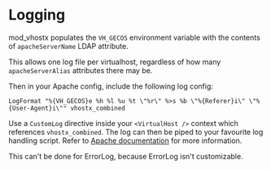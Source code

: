 Logging
=======

mod_vhostx populates the `VH_GECOS` environment variable with the contents of `apacheServerName` LDAP attribute.

This allows one log file per virtualhost, regardless of how many `apacheServerAlias` attributes there may be.

Then in your Apache config, include the following log config:
```
LogFormat "%{VH_GECOS}e %h %l %u %t \"%r\" %>s %b \"%{Referer}i\" \"%{User-Agent}i\"" vhostx_combined
```
Use a `CustomLog` directive inside your `<VirtualHost />` context which references `vhostx_combined`. The log can then be piped to your favourite log handling script. Refer to [Apache documentation](http://httpd.apache.org/docs/2.2/mod/mod_log_config.html#customlog) for more information.

This can't be done for ErrorLog, because ErrorLog isn't customizable.


